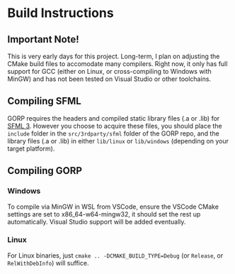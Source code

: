 # Build Instructions

## Important Note!

This is very early days for this project. Long-term, I plan on adjusting the CMake build files to accomodate many compilers. Right now, it only has full
support for GCC (either on Linux, or cross-compiling to Windows with MinGW) and has not been tested on Visual Studio or other toolchains.

## Compiling SFML

GORP requires the headers and compiled static library files (.a or .lib) for [SFML 3](https://github.com/SFML/SFML). However you choose to acquire these files,
you should place the `include` folder in the `src/3rdparty/sfml` folder of the GORP repo, and the library files (.a or .lib) in either `lib/linux` or
`lib/windows` (depending on your target platform).

## Compiling GORP

### Windows

To compile via MinGW in WSL from VSCode, ensure the VSCode CMake settings are set to x86_64-w64-mingw32, it should set the rest up automatically. Visual Studio
support will be added eventually.

### Linux

For Linux binaries, just `cmake .. -DCMAKE_BUILD_TYPE=Debug` (or `Release`, or `RelWithDebInfo`) will suffice.
